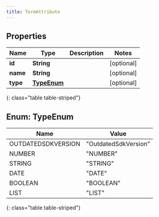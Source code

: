 ```yaml
---
title: TermAttribute
---
```


## Properties

| Name | Type | Description | Notes |
| ------------ | ------------- | ------------- | ------------- |
| **id** | **String** |  |  [optional] |
| **name** | **String** |  |  [optional] |
| **type** | [**TypeEnum**](#TypeEnum) |  |  [optional] |
{: class="table table-striped"}


<a name="TypeEnum"></a>

## Enum: TypeEnum

| Name | Value |
| ---- | ----- |
| OUTDATEDSDKVERSION | &quot;OutdatedSdkVersion&quot; |
| NUMBER | &quot;NUMBER&quot; |
| STRING | &quot;STRING&quot; |
| DATE | &quot;DATE&quot; |
| BOOLEAN | &quot;BOOLEAN&quot; |
| LIST | &quot;LIST&quot; |
{: class="table table-striped"}


